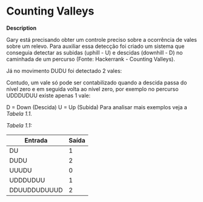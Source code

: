 # Counting Valleys

**Description**

Gary está precisando obter um controle preciso sobre a ocorrência de vales sobre um relevo. Para auxiliar essa detecção foi criado um sistema que conseguia detectar as subidas (uphill - U) e descidas (downhill - D) no caminhada de um percurso (Fonte: Hackerrank - Counting Valleys).

Já no movimento DUDU foi detectado 2 vales:

Contudo, um vale só pode ser contabilizado quando a descida passa do nível zero e em seguida volta ao nível zero, por exemplo no percurso UDDDUDUU existe apenas 1 vale:

D = Down (Descida)
U = Up (Subida)
Para analisar mais exemplos veja a _Tabela 1.1_.

_Tabela 1.1:_

| Entrada           | Saída                   |
| ----------------  | ----------------------- |
| DU                | 1   |
| DUDU              | 2   |
| UUUDU             | 0  |
| UDDDUDUU          | 1  |
| DDUUDDUDUUUD      | 2  |
